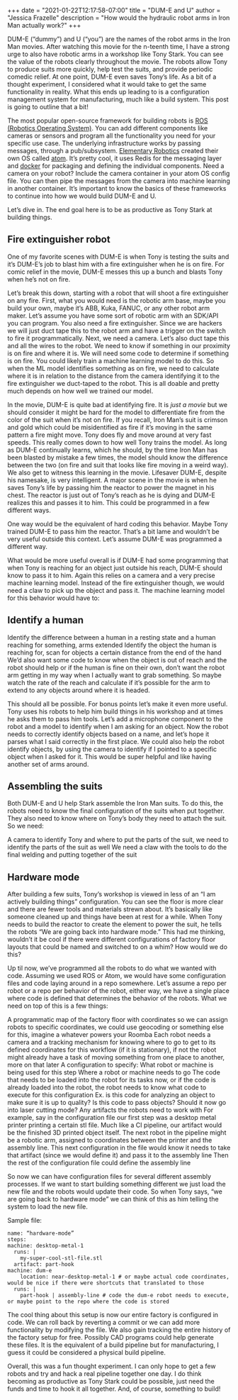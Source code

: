 +++
date = "2021-01-22T12:17:58-07:00"
title = "DUM-E and U"
author = "Jessica Frazelle"
description = "How would the hydraulic robot arms in Iron Man actually work?"
+++

DUM-E (“dummy”) and U (“you”) are the names of the robot arms in the Iron Man movies. After watching this movie for the n-teenth time, I have a strong urge to also have robotic arms in a workshop like Tony Stark. You can see the value of the robots clearly throughout the movie. The robots allow Tony to produce suits more quickly, help test the suits, and provide periodic comedic relief. At one point, DUM-E even saves Tony’s life. As a bit of a thought experiment, I considered what it would take to get the same functionality in reality. What this ends up leading to is a configuration management system for manufacturing, much like a build system. This post is going to outline that a bit!

The most popular open-source framework for building robots is [ROS (Robotics Operating System)](https://www.ros.org/). You can add different components like cameras or sensors and program all the functionality you need for your specific use case. The underlying infrastructure works by passing messages, through a pub/subsystem. [Elementary Robotics](https://www.elementaryrobotics.com/) created their own OS called [atom](https://github.com/elementary-robotics/atom). It’s pretty cool, it uses Redis for the messaging layer and [docker](https://atomdocs.io/tutorials.html#camera-element-tutorial) for packaging and defining the individual components. Need a camera on your robot? Include the camera container in your atom OS config file. You can then pipe the messages from the camera into machine learning in another container. It’s important to know the basics of these frameworks to continue into how we would build DUM-E and U.

Let’s dive in. The end goal here is to be as productive as Tony Stark at building things.

## Fire extinguisher robot

One of my favorite scenes with DUM-E is when Tony is testing the suits and it’s DUM-E’s job to blast him with a fire extinguisher when he is on fire. For comic relief in the movie, DUM-E messes this up a bunch and blasts Tony when he’s not on fire. 

Let’s break this down, starting with a robot that will shoot a fire extinguisher on any fire. First, what you would need is the robotic arm base, maybe you build your own, maybe it’s ABB, Kuka, FANUC, or any other robot arm maker. Let’s assume you have some sort of robotic arm with an SDK/API you can program. You also need a fire extinguisher. Since we are hackers we will just duct tape this to the robot arm and have a trigger on the switch to fire it programmatically. Next, we need a camera. Let’s also duct tape this and all the wires to the robot. We need to know if something in our proximity is on fire and where it is. We will need some code to determine if something is on fire. You could likely train a machine learning model to do this. So when the ML model identifies something as on fire, we need to calculate where it is in relation to the distance from the camera identifying it to the fire extinguisher we duct-taped to the robot. This is all doable and pretty much depends on how well we trained our model.

In the movie, DUM-E is quite bad at identifying fire. It is _just a movie_ but we should consider it might be hard for the model to differentiate fire from the color of the suit when it’s not on fire. If you recall, Iron Man’s suit is crimson and gold which could be misidentified as fire if it’s moving in the same pattern a fire might move. Tony does fly and move around at very fast speeds. This really comes down to how well Tony trains the model. As long as DUM-E continually learns, which he should, by the time Iron Man has been blasted by mistake a few times, the model should know the difference between the two (on fire and suit that looks like fire moving in a weird way). We also get to witness this learning in the movie.
Lifesaver
DUM-E, despite his namesake, is very intelligent. A major scene in the movie is when he saves Tony’s life by passing him the reactor to power the magnet in his chest. The reactor is just out of Tony’s reach as he is dying and DUM-E realizes this and passes it to him. This could be programmed in a few different ways. 

One way would be the equivalent of hard coding this behavior. Maybe Tony trained DUM-E to pass him the reactor. That’s a bit lame and wouldn’t be very useful outside this context. Let’s assume DUM-E was programmed a different way.

What would be more useful overall is if DUM-E had some programming that when Tony is reaching for an object just outside his reach, DUM-E should know to pass it to him. Again this relies on a camera and a very precise machine learning model. Instead of the fire extinguisher though, we would need a claw to pick up the object and pass it. The machine learning model for this behavior would have to:

## Identify a human

Identify the difference between a human in a resting state and a human reaching for something, arms extended
Identify the object the human is reaching for, scan for objects a certain distance from the end of the hand
We’d also want some code to know when the object is out of reach and the robot should help or if the human is fine on their own, don’t want the robot arm getting in my way when I actually want to grab something. So maybe watch the rate of the reach and calculate if it’s possible for the arm to extend to any objects around where it is headed.

This should all be possible. For bonus points let’s make it even more useful. Tony uses his robots to help him build things in his workshop and at times he asks them to pass him tools. Let’s add a microphone component to the robot and a model to identify when I am asking for an object. Now the robot needs to correctly identify objects based on a name, and let’s hope it parses what I said correctly in the first place. We could also help the robot identify objects, by using the camera to identify if I pointed to a specific object when I asked for it. This would be super helpful and like having another set of arms around.

## Assembling the suits

Both DUM-E and U help Stark assemble the Iron Man suits. To do this, the robots need to know the final configuration of the suits when put together. They also need to know where on Tony’s body they need to attach the suit. So we need:

A camera to identify Tony and where to put the parts of the suit, we need to identify the parts of the suit as well
We need a claw with the tools to do the final welding and putting together of the suit

## Hardware mode

After building a few suits, Tony’s workshop is viewed in less of an “I am actively building things” configuration. You can see the floor is more clear and there are fewer tools and materials strewn about. It’s basically like someone cleaned up and things have been at rest for a while. When Tony needs to build the reactor to create the element to power the suit, he tells the robots “We are going back into hardware mode.” This had me thinking, wouldn’t it be cool if there were different configurations of factory floor layouts that could be named and switched to on a whim? How would we do this? 

Up til now, we’ve programmed all the robots to do what we wanted with code. Assuming we used ROS or Atom, we would have some configuration files and code laying around in a repo somewhere. Let’s assume a repo per robot or a repo per behavior of the robot, either way, we have a single place where code is defined that determines the behavior of the robots. What we need on top of this is a few things:

A programmatic map of the factory floor with coordinates so we can assign robots to specific coordinates, we could use geocoding or something else for this, imagine a whatever powers your Roomba
Each robot needs a camera and a tracking mechanism for knowing where to go to get to its defined coordinates for this workflow (if it is stationary), if not the robot might already have a task of moving something from one place to another, more on that later
A configuration to specify:
What robot or machine is being used for this step
Where a robot or machine needs to go
The code that needs to be loaded into the robot for its tasks now, or if the code is already loaded into the robot, the robot needs to know what code to execute for this configuration
Ex. is this code for analyzing an object to make sure it is up to quality? Is this code to pass objects? Should it now go into laser cutting mode? 
Any artifacts the robots need to work with
For example, say in the configuration file our first step was a desktop metal printer printing a certain stl file. Much like a CI pipeline, our artifact would be the finished 3D printed object itself.
The next robot in the pipeline might be a robotic arm, assigned to coordinates between the printer and the assembly line. This next configuration in the file would know it needs to take that artifact (since we would define it) and pass it to the assembly line
Then the rest of the configuration file could define the assembly line

So now we can have configuration files for several different assembly processes. If we want to start building something different we just load the new file and the robots would update their code. So when Tony says, “we are going back to hardware mode” we can think of this as him telling the system to load the new file.

Sample file:
```
name: “hardware-mode”
steps:
machine: desktop-metal-1
  runs: |
    my-super-cool-stl-file.stl
  artifact: part-hook
machine: dum-e
	location: near-desktop-metal-1 # or maybe actual code coordinates, would be nice if there were shortcuts that translated to those
  runs: |
    part-hook | assembly-line # code the dum-e robot needs to execute, or maybe point to the repo where the code is stored
```

The cool thing about this setup is now our entire factory is configured in code. We can roll back by reverting a commit or we can add more functionality by modifying the file. We also gain tracking the entire history of the factory setup for free. Possibly CAD programs could help generate these files. It is the equivalent of a build pipeline but for manufacturing, I guess it could be considered a physical build pipeline.

Overall, this was a fun thought experiment. I can only hope to get a few robots and try and hack a real pipeline together one day. I do think becoming as productive as Tony Stark could be possible, just need the funds and time to hook it all together. And, of course, something to build!


